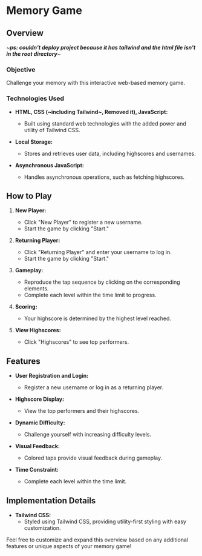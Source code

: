 # Memory Game

## Overview
~***ps: couldn't deploy project because it has tailwind and the html file isn't in the root directory***~
### Objective
Challenge your memory with this interactive web-based memory game.

### Technologies Used

- **HTML, CSS (~including Tailwind~, Removed it), JavaScript:**
  - Built using standard web technologies with the added power and utility of Tailwind CSS.

- **Local Storage:**
  - Stores and retrieves user data, including highscores and usernames.

- **Asynchronous JavaScript:**
  - Handles asynchronous operations, such as fetching highscores.

## How to Play

1. **New Player:**
   - Click "New Player" to register a new username.
   - Start the game by clicking "Start."

2. **Returning Player:**
   - Click "Returning Player" and enter your username to log in.
   - Start the game by clicking "Start."

3. **Gameplay:**
   - Reproduce the tap sequence by clicking on the corresponding elements.
   - Complete each level within the time limit to progress.

4. **Scoring:**
   - Your highscore is determined by the highest level reached.

5. **View Highscores:**
   - Click "Highscores" to see top performers.

## Features

- **User Registration and Login:**
  - Register a new username or log in as a returning player.

- **Highscore Display:**
  - View the top performers and their highscores.

- **Dynamic Difficulty:**
  - Challenge yourself with increasing difficulty levels.

- **Visual Feedback:**
  - Colored taps provide visual feedback during gameplay.

- **Time Constraint:**
  - Complete each level within the time limit.

## Implementation Details

- **Tailwind CSS:**
  - Styled using Tailwind CSS, providing utility-first styling with easy customization.

Feel free to customize and expand this overview based on any additional features or unique aspects of your memory game!
